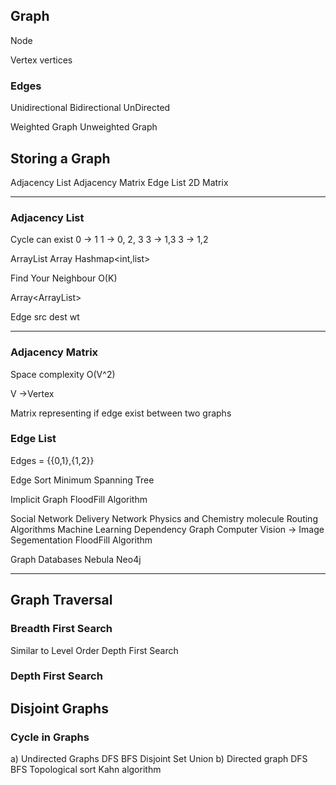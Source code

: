 ## Graph

Node

Vertex vertices

### Edges

Unidirectional
Bidirectional
UnDirected


Weighted Graph
Unweighted Graph

## Storing a Graph
Adjacency List
Adjacency Matrix
Edge List
2D Matrix

---

### Adjacency List

Cycle can exist
0 -> 1
1 -> 0, 2, 3
3 -> 1,3
3 -> 1,2


ArrayList<ArrayList>
Array<ArrayList>
Hashmap<int,list>

Find Your Neighbour O(K)



Array<ArrayList<Edge>>

Edge
  src
  dest
  wt

---
### Adjacency Matrix 

Space complexity O(V^2)

V ->Vertex

Matrix representing if edge exist between two graphs


### Edge List
Edges = {{0,1},{1,2}}

Edge Sort 
Minimum Spanning Tree

Implicit Graph
 FloodFill Algorithm


 Social Network
 Delivery Network
 Physics and Chemistry molecule 
 Routing Algorithms
 Machine Learning
 Dependency Graph
 Computer Vision -> Image Segementation
 FloodFill Algorithm



 Graph Databases
 Nebula 
 Neo4j

---
## Graph Traversal

### Breadth First Search

Similar to Level Order
Depth First Search


### Depth First Search


## Disjoint Graphs

### Cycle in Graphs

a) Undirected Graphs
    DFS
    BFS
    Disjoint Set Union
b) Directed graph
    DFS
    BFS
    Topological sort Kahn algorithm
    